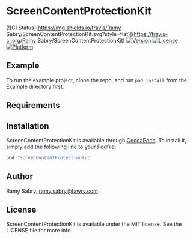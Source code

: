 # ScreenContentProtectionKit

[![CI Status](https://img.shields.io/travis/Ramy Sabry/ScreenContentProtectionKit.svg?style=flat)](https://travis-ci.org/Ramy Sabry/ScreenContentProtectionKit)
[![Version](https://img.shields.io/cocoapods/v/ScreenContentProtectionKit.svg?style=flat)](https://cocoapods.org/pods/ScreenContentProtectionKit)
[![License](https://img.shields.io/cocoapods/l/ScreenContentProtectionKit.svg?style=flat)](https://cocoapods.org/pods/ScreenContentProtectionKit)
[![Platform](https://img.shields.io/cocoapods/p/ScreenContentProtectionKit.svg?style=flat)](https://cocoapods.org/pods/ScreenContentProtectionKit)

## Example

To run the example project, clone the repo, and run `pod install` from the Example directory first.

## Requirements

## Installation

ScreenContentProtectionKit is available through [CocoaPods](https://cocoapods.org). To install
it, simply add the following line to your Podfile:

```ruby
pod 'ScreenContentProtectionKit'
```

## Author

Ramy Sabry, ramy.sabry@fawry.com

## License

ScreenContentProtectionKit is available under the MIT license. See the LICENSE file for more info.
